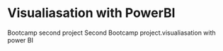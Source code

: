 # Visualiasation with PowerBI
Bootcamp second project
Second Bootcamp project.visualiasation with power BI
